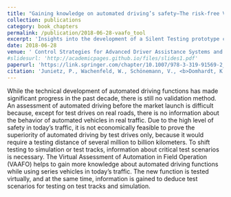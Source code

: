 ```yaml
---
title: "Gaining knowledge on automated driving’s safety—The risk-free VAAFO tool"
collection: publications
category: book_chapters
permalink: /publication/2018-06-28-vaafo_tool
excerpt: 'Insights into the development of a Silent Testing prototype called Virtual Assessment of Automation in Field Operation (VAAFO)'
date: 2018-06-28
venue: ' Control Strategies for Advanced Driver Assistance Systems and Autonomous Driving Functions'
#slidesurl: 'http://academicpages.github.io/files/slides1.pdf'
paperurl: 'https://link.springer.com/chapter/10.1007/978-3-319-91569-2_3'
citation: 'Junietz, P., Wachenfeld, W., Schönemann, V., <b>Domhardt, K.</b>, Tribelhorn, W., Winner, H. (2019). "Gaining Knowledge on Automated Driving’s Safety—The Risk-Free VAAFO Tool. In: Waschl, H., Kolmanovsky, I., Willems, F. (eds) Control Strategies for Advanced Driver Assistance Systems and Autonomous Driving Functions." Lecture Notes in Control and Information Sciences, vol 476. Springer, Cham. https://doi.org/10.1007/978-3-319-91569-2_3'
---
```


While the technical development of automated driving functions has made significant progress in the past decade, there is still no validation method. An assessment of automated driving before the market launch is difficult because, except for test drives on real roads, there is no information about the behavior of automated vehicles in real traffic. Due to the high level of safety in today’s traffic, it is not economically feasible to prove the superiority of automated driving by test drives only, because it would require a testing distance of several million to billion kilometers. To shift testing to simulation or test tracks, information about critical test scenarios is necessary. The Virtual Assessment of Automation in Field Operation (VAAFO) helps to gain more knowledge about automated driving functions while using series vehicles in today’s traffic. The new function is tested virtually, and at the same time, information is gained to deduce test scenarios for testing on test tracks and simulation.